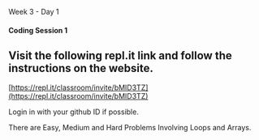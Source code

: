  Week 3 - Day 1

#### Coding Session 1

## Visit the following repl.it link and follow the instructions on the website.

[https://repl.it/classroom/invite/bMID3TZ](https://repl.it/classroom/invite/bMID3TZ)

Login in with your github ID if possible. 

There are Easy, Medium and Hard Problems Involving Loops and Arrays.



